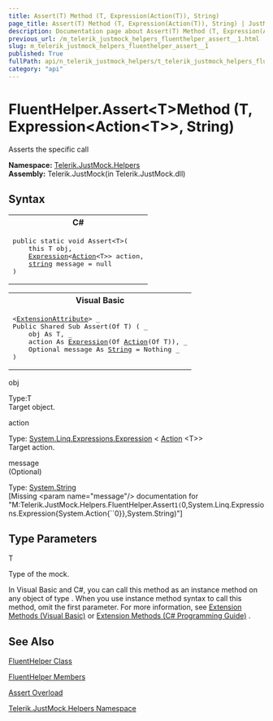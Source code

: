 ```yaml
---
title: Assert(T) Method (T, Expression(Action(T)), String)
page_title: Assert(T) Method (T, Expression(Action(T)), String) | JustMock Documentation
description: Documentation page about Assert(T) Method (T, Expression(Action(T)), String).
previous_url: /m_telerik_justmock_helpers_fluenthelper_assert__1.html
slug: m_telerik_justmock_helpers_fluenthelper_assert__1
published: True
fullPath: api/n_telerik_justmock_helpers/t_telerik_justmock_helpers_fluenthelper/methods_t_telerik_justmock_helpers_fluenthelper/overload_telerik_justmock_helpers_fluenthelper_assert/m_telerik_justmock_helpers_fluenthelper_assert__1
category: "api"
---
```


# FluentHelper.Assert&lt;T&gt;Method (T, Expression&lt;Action&lt;T&gt;&gt;, String)



Asserts the specific call


 **Namespace:**  [Telerik.JustMock.Helpers](n_telerik_justmock_helpers) <br> **Assembly:** Telerik.JustMock(in Telerik.JustMock.dll)
## Syntax


<div id="syntaxCodeBlocks" class="code"><span codeLanguage="CSharp"><table><tr><th>C#</th></tr><tr><td><pre xml:space="preserve"><span class="keyword">public</span> <span class="keyword">static</span> <span class="keyword">void</span> <span class="identifier">Assert</span>&lt;T&gt;(
	<span class="keyword">this</span> T <span class="parameter">obj</span>,
	<a href="https://msdn2.microsoft.com/en-us/library/bb335710" target="_blank">Expression</a>&lt;<a href="https://msdn2.microsoft.com/en-us/library/018hxwa8" target="_blank">Action</a>&lt;T&gt;&gt; <span class="parameter">action</span>,
	<a href="https://msdn2.microsoft.com/en-us/library/s1wwdcbf" target="_blank">string</a> <span class="parameter">message</span> = <span class="keyword">null</span>
)
</pre></td></tr></table></span><span codeLanguage="VisualBasicDeclaration"><table><tr><th>Visual Basic</th></tr><tr><td><pre xml:space="preserve">&lt;<a href="https://msdn2.microsoft.com/en-us/library/bb504090" target="_blank">ExtensionAttribute</a>&gt; _
<span class="keyword">Public</span> <span class="keyword">Shared</span> <span class="keyword">Sub</span> <span class="identifier">Assert</span>(<span class="keyword">Of</span> T) ( _
	<span class="parameter">obj</span> <span class="keyword">As</span> T, _
	<span class="parameter">action</span> <span class="keyword">As</span> <a href="https://msdn2.microsoft.com/en-us/library/bb335710" target="_blank">Expression</a>(<span class="keyword">Of</span> <a href="https://msdn2.microsoft.com/en-us/library/018hxwa8" target="_blank">Action</a>(<span class="keyword">Of</span> T)), _
	Optional <span class="parameter">message</span> <span class="keyword">As</span> <a href="https://msdn2.microsoft.com/en-us/library/s1wwdcbf" target="_blank">String</a> = <span class="keyword">Nothing</span> _
)</pre></td></tr></table></span></div>



obj<br>


Type:T<br>Target object.



action<br>


Type: [System.Linq.Expressions.Expression](bb335710) &lt; [Action](018hxwa8) &lt;T&gt;&gt;<br>Target action.



message<br>
(Optional)

Type: [System.String](s1wwdcbf) <br>
[Missing &lt;param name="message"/&gt; documentation for "M:Telerik.JustMock.Helpers.FluentHelper.Assert``1(``0,System.Linq.Expressions.Expression{System.Action{``0}},System.String)"]




## Type Parameters




T<br>


Type of the mock.


In Visual Basic and C#, you can call this method as an instance method on any object of type . When you use instance method syntax to call this method, omit the first parameter. For more information, see [Extension Methods (Visual Basic)](bb384936) or [Extension Methods (C# Programming Guide)](bb383977) .

## See Also



 [FluentHelper Class](t_telerik_justmock_helpers_fluenthelper) 

 [FluentHelper Members](allmembers_t_telerik_justmock_helpers_fluenthelper) 

 [Assert Overload](overload_telerik_justmock_helpers_fluenthelper_assert) 

 [Telerik.JustMock.Helpers Namespace](n_telerik_justmock_helpers) 



